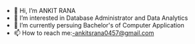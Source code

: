 - 👋 Hi, I’m ANKIT RANA
- 👀 I’m interested in Database Administrator and Data Analytics
- 🌱 I’m currently persuing Bachelor's of Computer Application
- 📫 How to reach me:-ankitsrana0457@gmail.com

<!---
AnkitRana24-tech/AnkitRana24-tech is a ✨ special ✨ repository because its `README.md` (this file) appears on your GitHub profile.
You can click the Preview link to take a look at your changes.
--->
